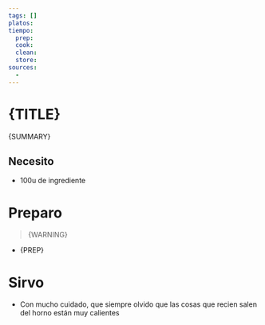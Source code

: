 ```yaml
---
tags: []
platos: 
tiempo:
  prep: 
  cook: 
  clean: 
  store: 
sources:
  - 
---
```


# {TITLE}

{SUMMARY}

## Necesito

- 100u de ingrediente

# Preparo

> {WARNING}


- {PREP}

# Sirvo

- Con mucho cuidado, que siempre olvido que las cosas que recien salen del horno están muy calientes
